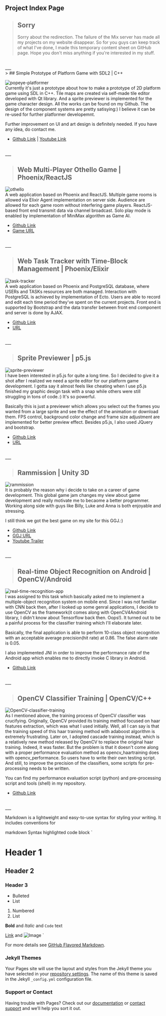 ## Project Index Page

> ## **Sorry** 
> Sorry about the redirection. The failure of the Mix server has made all my projects on my website disappear. So for you guys can keep track of what I've done, I made this temporary content sheet on GitHub page. Hope you don't miss anything if you're interested in my stuff.

<br />
___
<br />
> ## Simple Prototype of Platform Game with SDL2 | C++

![popeye-platformer](/images/platformer.png)
<br />
Currently it's just a prototype about how to make a prototype of 2D platform game using SDL in C++. Tile maps are created via self-made tile editor developed with Qt library. And a sprite previewer is implemented for the game character design. All the works can be found on my Github. The design of the component systems are pretty satisying:) I believe it can be re-used for further platformer developemnt.

Further improvement on UI and art design is definitely needed. If you have any idea, do contact me.
- [Github Link](https://github.com/Wycode-fish/Popeye-Platform-Game-SDL2) | [Youtube Link](https://www.youtube.com/watch?v=-vvl9IDg0vU)

<br />
___
<br />

> ## Web Multi-Player Othello Game | Phoenix/ReactJS

![othello](/images/othello.png)
<br />
A web application based on Phoenix and ReactJS. Multiple game rooms is allowed via Elixir Agent implementation on server side. Audience are allowed for each game room without interfering game players.
ReactJS-based front end transmit data via channel broadcast. 
Solo play mode is enabled by implementation of MiniMax algorithm as Game AI.
- [Github Link](https://github.com/Wycode-fish/Multi-Player-Othello-Game) 
- [Game URL](http://othello.luqi.eason.space/)

<br />
___
<br />

> ## Web Task Tracker with Time-Block Management | Phoenix/Elixir

![task-tracker](/images/task-tracker.png)
<br />
A web application based on Phoenix and PostgreSQL database, where USERs and TASKs resources are both managed. Interaction with PostgreSQL is achieved by implementation of Ecto. Users are able to record and edit each time period they've spent on the current projects.
Front end is supported by Bootstrap and the data transfer between front end component and server is done by AJAX.
- [Github Link](https://github.com/Wycode-fish/WEBDEV-TASK-TRACKER-2) 
- [URL](http://tasks2.eason.space/)

<br />
___
<br />

> ## Sprite Previewer | p5.js

![sprite-previewer](/images/sprite-previewer.png)
<br />
I have been interested in p5.js for quite a long time. So I decided to give it a shot after I realized we need a sprite editor for our platform game development. I gotta say it almost feels like cheating when I use p5.js finished my graphic design task with a snap while others were still struggling in tons of code.:) It's so powerful.

Basically this is just a previewer which allows you select out the frames you wanted from a large sprite and see the effect of the animation or download them. FPS control, background color change and frame size adjustment are implemented for better preview effect. 
Besides p5.js, I also used JQuery and bootstrap.
- [Github Link](https://github.com/Wycode-fish/Sprite-Previewer) 
- [URL](http://sprite.eason.space/)

<br />
___
<br />

> ## Rammission | Unity 3D

![rammission](/images/rammission.png)
<br />
It is probably the reason why i decide to take on a career of game development. This global game jam changes my view about game development and really motivate me to becaome a better programmer. Working along side with guys like Billy, Luke and Anna is both enjoyable and stressing. 

I still think we got the best game on my site for this GGJ.:)
- [Github Link](https://github.com/heyx3/Rammission) 
- [GGJ URL](https://globalgamejam.org/2018/games/rammission) 
- [Youtube Trailer](https://www.youtube.com/watch?v=eNMZHBhoarg&feature=youtu.be)

<br />
___
<br />

> ## Real-time Object Recognition on Android | OpenCV/Android

![real-time-recognition-app](/images/android2.png)
<br />
I was assigned to this task which basically asked me to implement a multiple-object recognition system on mobile end. Since I was not familiar with CNN back then, after I looked up some genral applications, I decide to use OpenCV as the framework(it comes along with OpenCV4Android library, I didn't know about Tensorflow back then. Oops!). It turned out to be a painful process for the classifier training which I'll elaborate later. 

Basically, the final application is able to perform 10-class object recognition with an acceptable average precision(hit rate) at 0.86. The false alarm rate is 0.05.

I also implemented JNI in order to improve the performance rate of the Android app which enables me to directly invoke C library in Android.
- [Github Link](https://github.com/Wycode-fish/Real-time-Object-Recognition-on-Android)

<br />
___
<br />

> ## OpenCV Classifier Training | OpenCV/C++

![OpenCV-classifier-training](/images/opencv.png)
<br />
As I mentioned above, the training process of OpenCV classifier was crucifying. Originally, OpenCV provided its training method focused on haar features extraction, which was what I used initially. Well, all I can say is that the training speed of this haar training method with adaboost algorithm is  extremely frustrating. Later on, I adopted cascade training instead, which is a relatively new method released by OpenCV to replace the original haar training. Indeed, it was faster. But the problem is that it doesn't come along with a proper performance evaluation method as opencv_haartraining does with opencv_performance. So users have to write their own testing script. And still, to improve the precision of the classifiers, some scripts for pre-processing needs to be written.

You can find my performance evaluation script (python) and pre-processing script and tools (shell) in my repository.
- [Github Link](https://github.com/Wycode-fish/OpenCV-Classifier-Training)

<br />
___
<br />

Markdown is a lightweight and easy-to-use syntax for styling your writing. It includes conventions for

markdown
Syntax highlighted code block
`
# Header 1
## Header 2
### Header 3

- Bulleted
- List

1. Numbered
2. List

**Bold** and _Italic_ and `Code` text

[Link](url) and ![Image](src)
`

For more details see [GitHub Flavored Markdown](https://guides.github.com/features/mastering-markdown/).

### Jekyll Themes

Your Pages site will use the layout and styles from the Jekyll theme you have selected in your [repository settings](https://github.com/Wycode-fish/Wycode-fish.github.io/settings). The name of this theme is saved in the Jekyll `_config.yml` configuration file.

### Support or Contact

Having trouble with Pages? Check out our [documentation](https://help.github.com/categories/github-pages-basics/) or [contact support](https://github.com/contact) and we’ll help you sort it out.
